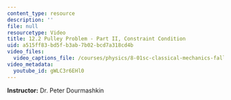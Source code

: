 ```yaml
---
content_type: resource
description: ''
file: null
resourcetype: Video
title: 12.2 Pulley Problem - Part II, Constraint Condition
uid: a515ff83-bd5f-b3ab-7b02-bcd7a318cd4b
video_files:
  video_captions_file: /courses/physics/8-01sc-classical-mechanics-fall-2016/week-4-drag-forces-constraints-and-continuous-systems/12.2-pulley-problem-part-ii-constraint-condition/12.2-pulley-problem-part-ii-constraint-condition/gWLC3r6EHl0.vtt
video_metadata:
  youtube_id: gWLC3r6EHl0
---
```


**Instructor:** Dr. Peter Dourmashkin